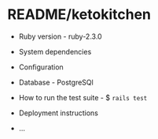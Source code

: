 # README/ketokitchen

* Ruby version - ruby-2.3.0

* System dependencies

* Configuration

* Database - PostgreSQl

* How to run the test suite - $ `rails test`

* Deployment instructions

* ...
